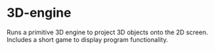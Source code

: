 # 3D-engine

Runs a primitive 3D engine to project 3D objects onto the 2D screen. Includes a short game to display program functionality.

